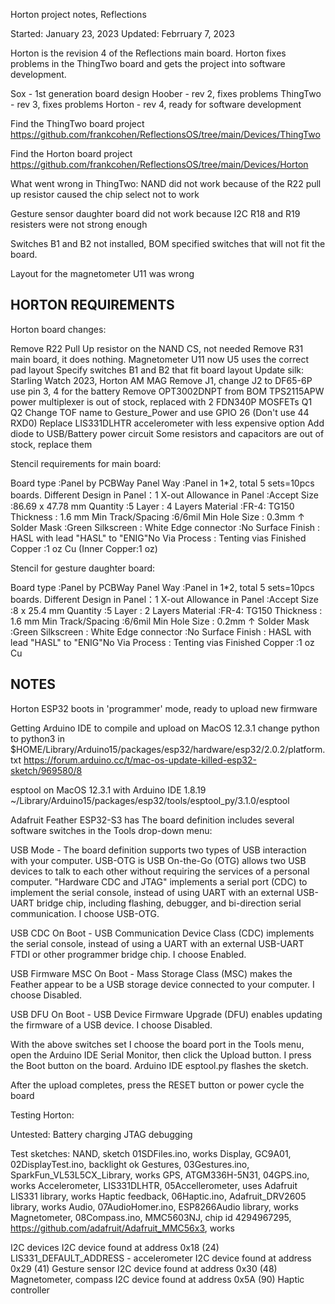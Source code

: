 Horton project notes, Reflections

Started: January 23, 2023
Updated: Febrruary 7, 2023

Horton is the revision 4 of the Reflections main board. Horton
fixes problems in the ThingTwo board and gets the project into
software development.

Sox - 1st generation board design
Hoober - rev 2, fixes problems
ThingTwo - rev 3, fixes problems
Horton - rev 4, ready for software development

Find the ThingTwo board project
https://github.com/frankcohen/ReflectionsOS/tree/main/Devices/ThingTwo

Find the Horton board project
https://github.com/frankcohen/ReflectionsOS/tree/main/Devices/Horton

What went wrong in ThingTwo:
  NAND did not work because of the R22 pull up resistor caused the chip select not to work

  Gesture sensor daughter board did not work because I2C R18 and R19 resisters were
  not strong enough
  
  Switches B1 and B2 not installed, BOM specified switches that will not fit the board.
  
  Layout for the magnetometer U11 was wrong
  
HORTON REQUIREMENTS
---------------------

Horton board changes:

Remove R22 Pull Up resistor on the NAND CS, not needed
Remove R31 main board, it does nothing.
Magnetometer U11 now U5 uses the correct pad layout
Specify switches B1 and B2 that fit board layout
Update silk: Starling Watch 2023, Horton AM MAG
Remove J1, change J2 to DF65-6P use pin 3, 4 for the battery
Remove OPT3002DNPT from BOM
TPS2115APW power multiplexer is out of stock, replaced with 2 FDN340P MOSFETs Q1 Q2
Change TOF name to Gesture_Power and use GPIO 26 (Don't use 44 RXD0)
Replace LIS331DLHTR accelerometer with less expensive option
Add diode to USB/Battery power circuit
Some resistors and capacitors are out of stock, replace them

Stencil requirements for main board:

Board type :Panel by PCBWay
Panel Way :Panel in 1*2, total 5 sets=10pcs boards.
Different Design
in Panel：1
X-out Allowance in Panel :Accept
Size :86.69 x 47.78 mm
Quantity :5
Layer :
4 Layers
Material :FR-4: TG150
Thickness :
1.6 mm
Min Track/Spacing :6/6mil
Min Hole Size :
0.3mm ↑
Solder Mask :Green
Silkscreen :
White
Edge connector :No
Surface Finish :
HASL with lead
"HASL" to "ENIG"No
Via Process :
Tenting vias
Finished Copper :1 oz Cu (Inner Copper:1 oz)

Stencil for gesture daughter board:

Board type :Panel by PCBWay
Panel Way :Panel in 1*2, total 5 sets=10pcs boards.
Different Design
in Panel：1
X-out Allowance in Panel :Accept
Size :8 x 25.4 mm
Quantity :5
Layer :
2 Layers
Material :FR-4: TG150
Thickness :
1.6 mm
Min Track/Spacing :6/6mil
Min Hole Size :
0.2mm ↑
Solder Mask :Green
Silkscreen :
White
Edge connector :No
Surface Finish :
HASL with lead
"HASL" to "ENIG"No
Via Process :
Tenting vias
Finished Copper :1 oz Cu

NOTES
-----

Horton ESP32 boots in 'programmer' mode, ready to upload new firmware

Getting Arduino IDE to compile and upload on MacOS 12.3.1
change python to python3 in
$HOME/Library/Arduino15/packages/esp32/hardware/esp32/2.0.2/platform.txt
https://forum.arduino.cc/t/mac-os-update-killed-esp32-sketch/969580/8

esptool on MacOS 12.3.1 with Arduino IDE 1.8.19
~/Library/Arduino15/packages/esp32/tools/esptool_py/3.1.0/esptool

Adafruit Feather ESP32-S3 has The board definition includes several software switches in the Tools drop-down menu:

USB Mode - The board definition supports two types of USB interaction with your computer. USB-OTG is USB On-the-Go (OTG) allows two USB devices to talk to each other without requiring the services of a personal computer. "Hardware CDC and JTAG" implements a serial port (CDC) to implement the serial console, instead of using UART with an external USB-UART bridge chip, including flashing, debugger, and bi-direction serial communication. I choose USB-OTG.

USB CDC On Boot - USB Communication Device Class (CDC) implements the serial console, instead of using a UART with an external USB-UART FTDI or other programmer bridge chip. I choose Enabled.

USB Firmware MSC On Boot - Mass Storage Class (MSC) makes the Feather appear to be a USB storage device connected to your computer. I choose Disabled.

USB DFU On Boot - USB Device Firmware Upgrade (DFU) enables updating the firmware of a USB device. I choose Disabled.

With the above switches set I choose the board port in the Tools menu, open the Arduino IDE Serial Monitor, then click the Upload button. I press the Boot button on the board. Arduino IDE esptool.py flashes the sketch.

After the upload completes, press the RESET button or power cycle the board

Testing Horton:

Untested:
Battery charging
JTAG debugging

Test sketches:
NAND, sketch 01SDFiles.ino, works
Display, GC9A01, 02DisplayTest.ino, backlight ok
Gestures, 03Gestures.ino, SparkFun_VL53L5CX_Library, works
GPS, ATGM336H-5N31, 04GPS.ino, works
Accelerometer, LIS331DLHTR, 05Accellerometer, uses Adafruit LIS331 library, works
Haptic feedback, 06Haptic.ino, Adafruit_DRV2605 library, works
Audio, 07AudioHomer.ino, ESP8266Audio  library, works
Magnetometer, 08Compass.ino, MMC5603NJ, chip id 4294967295,
  https://github.com/adafruit/Adafruit_MMC56x3, works

I2C devices
I2C device found at address 0x18 (24)  LIS331_DEFAULT_ADDRESS - accelerometer
I2C device found at address 0x29 (41)  Gesture sensor
I2C device found at address 0x30 (48)  Magnetometer, compass
I2C device found at address 0x5A (90)  Haptic controller
